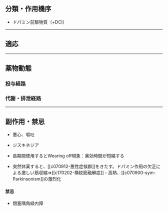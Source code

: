 ## 分類・作用機序
- ドパミン前駆物質（+DCI）
---
## 適応
---
## 薬物動態
### 投与経路
### 代謝・排泄経路
---
## 副作用・禁忌
- 悪心、嘔吐
- ジスキネジア

- 長期間使用するとWearing off現象：薬効時間が短縮する
- 突然休薬すると、[[c070912-悪性症候群]]をきたす。ドパミン作用の欠乏による激しい筋収縮⇒[[c170202-横紋筋融解症]]・高熱、[[c070900-sym-Parkinsonism]]の激烈化

#### 禁忌
- 閉塞隅角緑内障